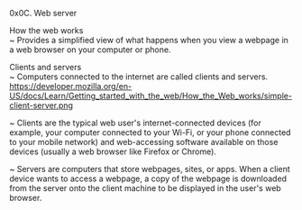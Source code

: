 0x0C. Web server<br>

How the web works<br>
~ Provides a simplified view of what happens when you view a webpage in a web browser on your computer or phone.<br>

Clients and servers<br>
~ Computers connected to the internet are called clients and servers.<br>
https://developer.mozilla.org/en-US/docs/Learn/Getting_started_with_the_web/How_the_Web_works/simple-client-server.png<br>

~ Clients are the typical web user's internet-connected devices (for example, your computer connected to your Wi-Fi, or your phone connected to your mobile network) and web-accessing software available on those devices (usually a web browser like Firefox or Chrome).<br>

~ Servers are computers that store webpages, sites, or apps. When a client device wants to access a webpage, a copy of the webpage is downloaded from the server onto the client machine to be displayed in the user's web browser.

